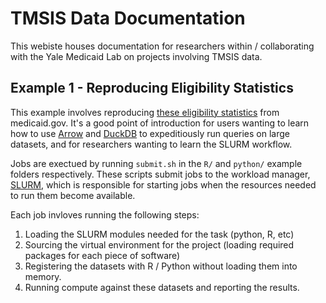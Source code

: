 # TMSIS Data Documentation

This webiste houses documentation for researchers within / collaborating with
the Yale Medicaid Lab on projects involving TMSIS data.

## Example 1 - Reproducing Eligibility Statistics

This example involves reproducing [these eligibility statistics](
https://www.medicaid.gov/dq-atlas/landing/topics/single/table?topic=g3m13&tafVersionId=23) from medicaid.gov. It's a good point of introduction for users wanting to learn how to use [Arrow](https://arrow.apache.org/) and [DuckDB](https://duckdb.org/) to expeditiously run queries on large datasets, and for researchers wanting to learn the SLURM workflow.

Jobs are exectued by running `submit.sh` in the `R/` and `python/` example folders respectively. These scripts submit jobs to the workload manager, [SLURM](https://slurm.schedmd.com/overview.html), which is responsible for starting jobs when the resources needed to run them become available.

Each job invloves running the following steps:

1) Loading the SLURM modules needed for the task (python, R, etc)
2) Sourcing the virtual environment for the project (loading required packages for each piece of software)
3) Registering the datasets with R / Python without loading them into memory.
4) Running compute against these datasets and reporting the results.

